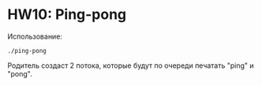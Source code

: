 # HW10: Ping-pong

Использование:

    ./ping-pong

Родитель создаст 2 потока, которые будут по очереди печатать "ping" и "pong".
